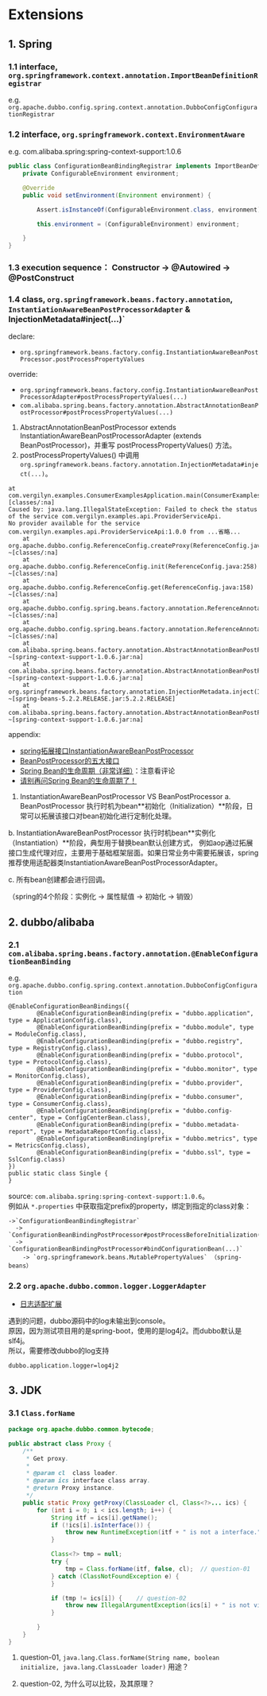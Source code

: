 # Extensions

## 1. Spring
### 1.1 interface, `org.springframework.context.annotation.ImportBeanDefinitionRegistrar`

e.g. `org.apache.dubbo.config.spring.context.annotation.DubboConfigConfigurationRegistrar`

### 1.2 interface, `org.springframework.context.EnvironmentAware`

e.g. com.alibaba.spring:spring-context-support:1.0.6
```java
public class ConfigurationBeanBindingRegistrar implements ImportBeanDefinitionRegistrar, EnvironmentAware {
    private ConfigurableEnvironment environment;

    @Override
    public void setEnvironment(Environment environment) {

        Assert.isInstanceOf(ConfigurableEnvironment.class, environment);

        this.environment = (ConfigurableEnvironment) environment;

    }
}
```

### 1.3 execution sequence： Constructor -> @Autowired -> @PostConstruct

### 1.4 class, `org.springframework.beans.factory.annotation`, `InstantiationAwareBeanPostProcessorAdapter` & InjectionMetadata#inject(...)`

declare: 
  - `org.springframework.beans.factory.config.InstantiationAwareBeanPostProcessor.postProcessPropertyValues`
  
override:
  - `org.springframework.beans.factory.config.InstantiationAwareBeanPostProcessorAdapter#postProcessPropertyValues(...)`
  - `com.alibaba.spring.beans.factory.annotation.AbstractAnnotationBeanPostProcessor#postProcessPropertyValues(...)` 

1. AbstractAnnotationBeanPostProcessor extends InstantiationAwareBeanPostProcessorAdapter (extends BeanPostProcessor)，并重写 postProcessPropertyValues() 方法。
2. postProcessPropertyValues() 中调用 `org.springframework.beans.factory.annotation.InjectionMetadata#inject(...)`。


```text
at com.vergilyn.examples.ConsumerExamplesApplication.main(ConsumerExamplesApplication.java:25) [classes/:na]
Caused by: java.lang.IllegalStateException: Failed to check the status of the service com.vergilyn.examples.api.ProviderServiceApi. 
No provider available for the service com.vergilyn.examples.api.ProviderServiceApi:1.0.0 from ...省略...
	at org.apache.dubbo.config.ReferenceConfig.createProxy(ReferenceConfig.java:349) ~[classes/:na]
	at org.apache.dubbo.config.ReferenceConfig.init(ReferenceConfig.java:258) ~[classes/:na]
	at org.apache.dubbo.config.ReferenceConfig.get(ReferenceConfig.java:158) ~[classes/:na]
	at org.apache.dubbo.config.spring.beans.factory.annotation.ReferenceAnnotationBeanPostProcessor.getOrCreateProxy(ReferenceAnnotationBeanPostProcessor.java:274) ~[classes/:na]
	at org.apache.dubbo.config.spring.beans.factory.annotation.ReferenceAnnotationBeanPostProcessor.doGetInjectedBean(ReferenceAnnotationBeanPostProcessor.java:143) ~[classes/:na]
	at com.alibaba.spring.beans.factory.annotation.AbstractAnnotationBeanPostProcessor.getInjectedObject(AbstractAnnotationBeanPostProcessor.java:359) ~[spring-context-support-1.0.6.jar:na]
	at com.alibaba.spring.beans.factory.annotation.AbstractAnnotationBeanPostProcessor$AnnotatedFieldElement.inject(AbstractAnnotationBeanPostProcessor.java:539) ~[spring-context-support-1.0.6.jar:na]
	at org.springframework.beans.factory.annotation.InjectionMetadata.inject(InjectionMetadata.java:116) ~[spring-beans-5.2.2.RELEASE.jar:5.2.2.RELEASE]
	at com.alibaba.spring.beans.factory.annotation.AbstractAnnotationBeanPostProcessor.postProcessPropertyValues(AbstractAnnotationBeanPostProcessor.java:142) ~[spring-context-support-1.0.6.jar:na]
```

appendix:
- [spring拓展接口InstantiationAwareBeanPostProcessor](https://www.cnblogs.com/xiaoxing/p/10270285.html)
- [BeanPostProcessor的五大接口](https://www.cnblogs.com/zhangjianbin/p/10059191.html)
- [Spring Bean的生命周期（非常详细）](https://www.cnblogs.com/zrtqsk/p/3735273.html)：注意看评论
- [请别再问Spring Bean的生命周期了！](https://www.jianshu.com/p/1dec08d290c1)

1. InstantiationAwareBeanPostProcessor VS BeanPostProcessor
  a. BeanPostProcessor 执行时机为bean**初始化（Initialization）**阶段，日常可以拓展该接口对bean初始化进行定制化处理。  
   
  b. InstantiationAwareBeanPostProcessor 执行时机bean**实例化（Instantiation）**阶段，典型用于替换bean默认创建方式，
  例如aop通过拓展接口生成代理对应，主要用于基础框架层面。如果日常业务中需要拓展该，spring推荐使用适配器类InstantiationAwareBeanPostProcessorAdapter。  
   
  c. 所有bean创建都会进行回调。

（spring的4个阶段：实例化 -> 属性赋值 -> 初始化 -> 销毁）

## 2. dubbo/alibaba

### 2.1 `com.alibaba.spring.beans.factory.annotation.@EnableConfigurationBeanBinding`

e.g. `org.apache.dubbo.config.spring.context.annotation.DubboConfigConfiguration`

```
@EnableConfigurationBeanBindings({
        @EnableConfigurationBeanBinding(prefix = "dubbo.application", type = ApplicationConfig.class),
        @EnableConfigurationBeanBinding(prefix = "dubbo.module", type = ModuleConfig.class),
        @EnableConfigurationBeanBinding(prefix = "dubbo.registry", type = RegistryConfig.class),
        @EnableConfigurationBeanBinding(prefix = "dubbo.protocol", type = ProtocolConfig.class),
        @EnableConfigurationBeanBinding(prefix = "dubbo.monitor", type = MonitorConfig.class),
        @EnableConfigurationBeanBinding(prefix = "dubbo.provider", type = ProviderConfig.class),
        @EnableConfigurationBeanBinding(prefix = "dubbo.consumer", type = ConsumerConfig.class),
        @EnableConfigurationBeanBinding(prefix = "dubbo.config-center", type = ConfigCenterBean.class),
        @EnableConfigurationBeanBinding(prefix = "dubbo.metadata-report", type = MetadataReportConfig.class),
        @EnableConfigurationBeanBinding(prefix = "dubbo.metrics", type = MetricsConfig.class),
        @EnableConfigurationBeanBinding(prefix = "dubbo.ssl", type = SslConfig.class)
})
public static class Single {
}
```

source: `com.alibaba.spring:spring-context-support:1.0.6`。  
例如从 `*.properties` 中获取指定prefix的property，绑定到指定的class对象： 
```
->`ConfigurationBeanBindingRegistrar`  
  -> `ConfigurationBeanBindingPostProcessor#postProcessBeforeInitialization(...)`  
  -> `ConfigurationBeanBindingPostProcessor#bindConfigurationBean(...)`  
    -> `org.springframework.beans.MutablePropertyValues` （spring-beans）
``` 

### 2.2 `org.apache.dubbo.common.logger.LoggerAdapter`
+ [日志适配扩展](http://dubbo.apache.org/zh-cn/docs/dev/impls/logger-adapter.html)

遇到的问题，dubbo源码中的log未输出到console。  
原因，因为测试项目用的是spring-boot，使用的是log4j2。而dubbo默认是slf4j。  
所以，需要修改dubbo的log支持
```properties
dubbo.application.logger=log4j2
```
## 3. JDK

### 3.1 `Class.forName`
```java
package org.apache.dubbo.common.bytecode;

public abstract class Proxy {
    /**
     * Get proxy.
     *
     * @param cl  class loader.
     * @param ics interface class array.
     * @return Proxy instance.
     */
    public static Proxy getProxy(ClassLoader cl, Class<?>... ics) {
        for (int i = 0; i < ics.length; i++) {
            String itf = ics[i].getName();
            if (!ics[i].isInterface()) {
                throw new RuntimeException(itf + " is not a interface.");
            }

            Class<?> tmp = null;
            try {
                tmp = Class.forName(itf, false, cl);  // question-01
            } catch (ClassNotFoundException e) {
            }

            if (tmp != ics[i]) {    // question-02
                throw new IllegalArgumentException(ics[i] + " is not visible from class loader");
            }

        }
    }
}
```

1. question-01, `java.lang.Class.forName(String name, boolean initialize, java.lang.ClassLoader loader)` 用途？

2. question-02, 为什么可以比较，及其原理？